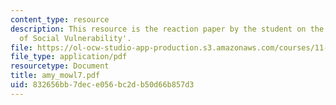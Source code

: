 ```yaml
---
content_type: resource
description: This resource is the reaction paper by the student on the topic 'Patterns
  of Social Vulnerability'.
file: https://ol-ocw-studio-app-production.s3.amazonaws.com/courses/11-941-disaster-vulnerability-and-resilience-spring-2005/832656bb7dece056bc2db50d66b857d3_amy_mowl7.pdf
file_type: application/pdf
resourcetype: Document
title: amy_mowl7.pdf
uid: 832656bb-7dec-e056-bc2d-b50d66b857d3
---
```

